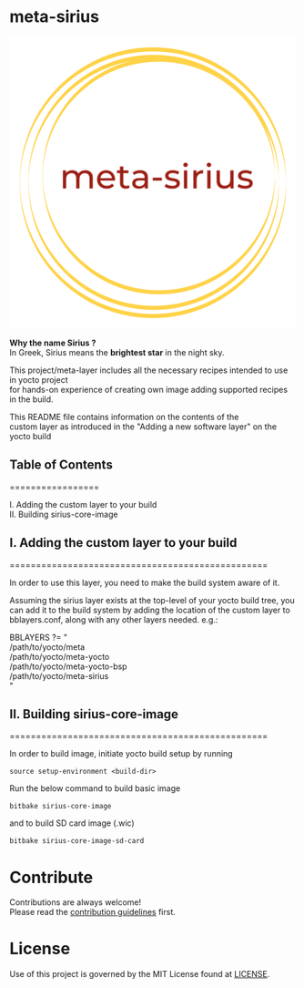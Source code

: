 # meta-sirius

![meta-sirius](readme_media/logo.png)

**Why the name Sirius ?**\
In Greek, Sirius means the __brightest star__ in the night sky.

This project/meta-layer includes all the necessary recipes intended to use in yocto project \
for hands-on experience of creating own image adding supported recipes in the build.


This README file contains information on the contents of the \
custom layer as introduced in the "Adding a new software layer" on the yocto build 


## Table of Contents
=================

  I.  Adding the custom layer to your build \
  II. Building sirius-core-image


## I. Adding the custom layer to your build
=================================================

In order to use this layer, you need to make the build system aware of it.

Assuming the sirius layer exists at the top-level of your
yocto build tree, you can add it to the build system by adding the
location of the custom layer to bblayers.conf, along with any
other layers needed. e.g.:

  BBLAYERS ?= " \
    /path/to/yocto/meta \
    /path/to/yocto/meta-yocto \
    /path/to/yocto/meta-yocto-bsp \
    /path/to/yocto/meta-sirius \
    "
## II. Building sirius-core-image
=================================================

In order to build image, initiate yocto build setup by running 
```
source setup-environment <build-dir>
```
Run the below command to build basic image
```
bitbake sirius-core-image
```
and to build SD card image (.wic)
```
bitbake sirius-core-image-sd-card
```

# Contribute
Contributions are always welcome!  
Please read the [contribution guidelines](contributing.md) first.

# License
Use of this project is governed by the MIT License found at [LICENSE](./LICENSE).
